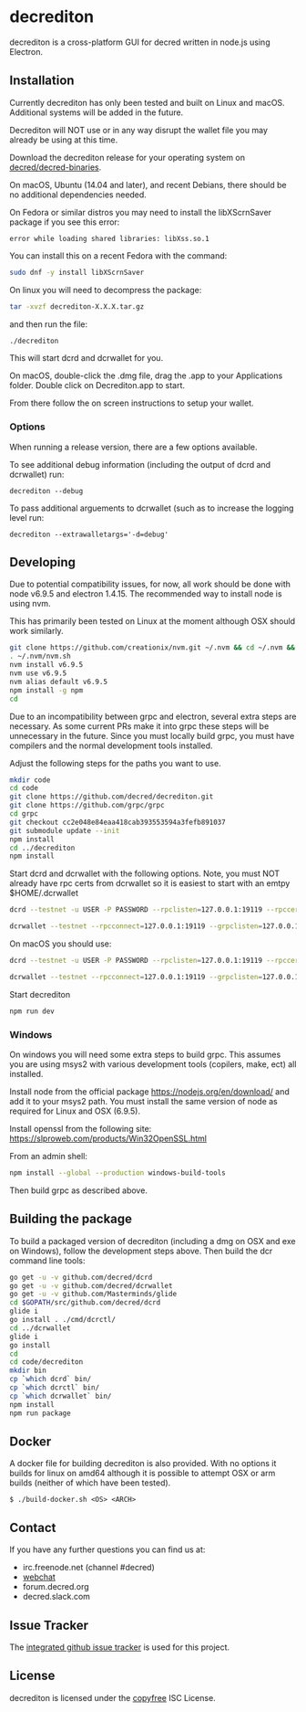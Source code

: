 # decrediton

decrediton is a cross-platform GUI for decred written in node.js using
Electron.

## Installation

Currently decrediton has only been tested and built on Linux and
macOS.  Additional systems will be added in the future.

Decrediton will NOT use or in any way disrupt the wallet file you may
already be using at this time.

Download the decrediton release for your operating system on [decred/decred-binaries](https://github.com/decred/decred-binaries/releases).

On macOS, Ubuntu (14.04 and later), and recent Debians, there should be
no additional dependencies needed.

On Fedora or similar distros you may need to install the libXScrnSaver
package if you see this error:
```
error while loading shared libraries: libXss.so.1
```

You can install this on a recent Fedora with the command:

```bash
sudo dnf -y install libXScrnSaver
```

On linux you will need to decompress the package:
```bash
tar -xvzf decrediton-X.X.X.tar.gz
```
and then run the file:
```bash
./decrediton
```

This will start dcrd and dcrwallet for you.

On macOS, double-click the .dmg file, drag the .app to your
Applications folder.  Double click on Decrediton.app to start.

From there follow the on screen instructions to setup your wallet.

### Options

When running a release version, there are a few options available.

To see additional debug information (including the output of dcrd and dcrwallet) run:

```
decrediton --debug
```

To pass additional arguements to dcrwallet (such as to increase the logging level run:

```
decrediton --extrawalletargs='-d=debug'
```

## Developing

Due to potential compatibility issues, for now, all work should be
done with node v6.9.5 and electron 1.4.15.  The recommended way to install
node is using nvm.

This has primarily been tested on Linux at the moment although OSX
should work similarly.

``` bash
git clone https://github.com/creationix/nvm.git ~/.nvm && cd ~/.nvm && git checkout `git describe --abbrev=0 --tags`
. ~/.nvm/nvm.sh
nvm install v6.9.5
nvm use v6.9.5
nvm alias default v6.9.5
npm install -g npm
cd
```

Due to an incompatibility between grpc and electron, several extra
steps are necessary.  As some current PRs make it into grpc these
steps will be unnecessary in the future.  Since you must locally build
grpc, you must have compilers and the normal development tools
installed.

Adjust the following steps for the paths you want to use.

``` bash
mkdir code
cd code
git clone https://github.com/decred/decrediton.git
git clone https://github.com/grpc/grpc
cd grpc
git checkout cc2e048e84eaa418cab393553594a3fefb891037
git submodule update --init
npm install
cd ../decrediton
npm install
```

Start dcrd and dcrwallet with the following options.  Note, you must
NOT already have rpc certs from dcrwallet so it is easiest to start
with an emtpy $HOME/.dcrwallet

```bash
dcrd --testnet -u USER -P PASSWORD --rpclisten=127.0.0.1:19119 --rpccert=$HOME/.dcrd/rpc.cert
```

```bash
dcrwallet --testnet --rpcconnect=127.0.0.1:19119 --grpclisten=127.0.0.1:19121 --noinitialload --tlscurve=P-256 --onetimetlskey --appdata=~/.config/decrediton
```

On macOS you should use:
```bash
dcrd --testnet -u USER -P PASSWORD --rpclisten=127.0.0.1:19119 --rpccert=$HOME/Library/Application\ Support/Dcrd/rpc.cert
```
```bash
dcrwallet --testnet --rpcconnect=127.0.0.1:19119 --grpclisten=127.0.0.1:19121 --noinitialload --tlscurve=P-256 --onetimetlskey --appdata=$HOME/Library/Application\ Support/decrediton
```

Start decrediton

```bash
npm run dev
```

### Windows

On windows you will need some extra steps to build grpc.  This assumes
you are using msys2 with various development tools (copilers, make,
ect) all installed.

Install node from the official package https://nodejs.org/en/download/
and add it to your msys2 path.  You must install the same version of node as required for Linux and OSX (6.9.5).

Install openssl from the following site:
https://slproweb.com/products/Win32OpenSSL.html

From an admin shell:

```bash
npm install --global --production windows-build-tools
```

Then build grpc as described above.

## Building the package

To build a packaged version of decrediton (including a dmg on OSX and
exe on Windows), follow the development steps above.  Then build the
dcr command line tools:

```bash
go get -u -v github.com/decred/dcrd
go get -u -v github.com/decred/dcrwallet
go get -u -v github.com/Masterminds/glide
cd $GOPATH/src/github.com/decred/dcrd
glide i
go install . ./cmd/dcrctl/
cd ../dcrwallet
glide i
go install
cd
cd code/decrediton
mkdir bin
cp `which dcrd` bin/
cp `which dcrctl` bin/
cp `which dcrwallet` bin/
npm install
npm run package
```

## Docker

A docker file for building decrediton is also provided.  With no options it builds for linux on amd64 although it is possible to attempt OSX or arm builds (neither of which have been tested).

```
$ ./build-docker.sh <OS> <ARCH>
```

## Contact

If you have any further questions you can find us at:

- irc.freenode.net (channel #decred)
- [webchat](https://webchat.freenode.net/?channels=decred)
- forum.decred.org
- decred.slack.com

## Issue Tracker

The
[integrated github issue tracker](https://github.com/decred/decrediton/issues)
is used for this project.

## License

decrediton is licensed under the [copyfree](http://copyfree.org) ISC License.

